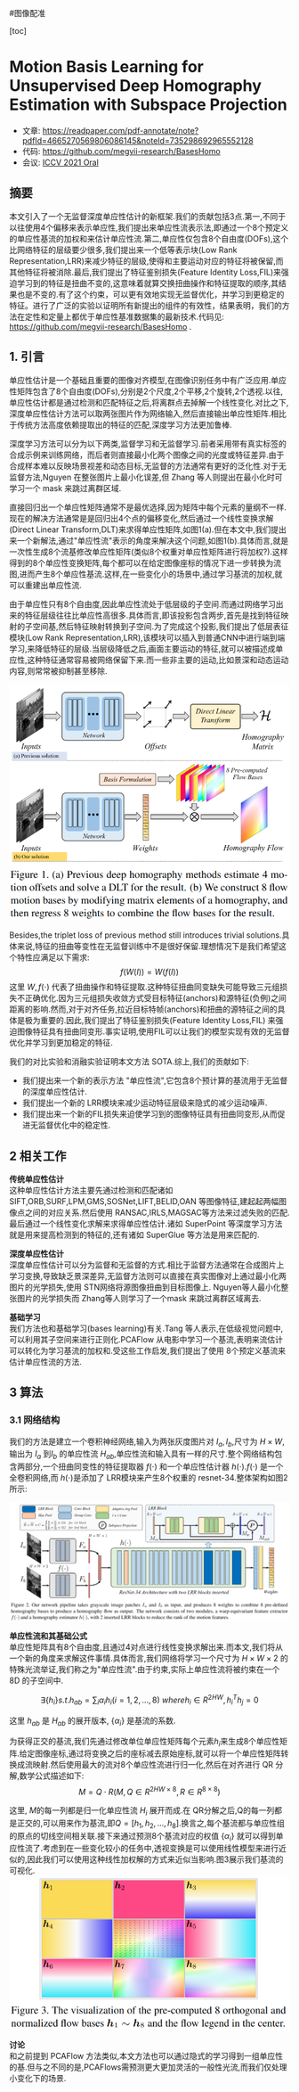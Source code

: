 #图像配准 

[toc]

# Motion Basis Learning for Unsupervised Deep Homography Estimation with Subspace Projection
- 文章: <https://readpaper.com/pdf-annotate/note?pdfId=4665270569806086145&noteId=735298692965552128>
- 代码: <https://github.com/megvii-research/BasesHomo>
- 会议: [ICCV 2021 Oral](../../Tag/ICCV.md)


## 摘要
本文引入了一个无监督深度单应性估计的新框架.我们的贡献包括3点.第一,不同于以往使用4个偏移来表示单应性,我们提出来单应性流表示法,即通过一个8个预定义的单应性基流的加权和来估计单应性流.第二,单应性仅包含8个自由度(DOFs),这个比网络特征的层级要少很多,我们提出来一个低等表示块(Low Rank Representation,LRR)来减少特征的层级,使得和主要运动对应的特征将被保留,而其他特征将被消除.最后,我们提出了特征鉴别损失(Feature Identity Loss,FIL)来强迫学习到的特征是扭曲不变的,这意味着就算交换扭曲操作和特征提取的顺序,其结果也是不变的.有了这个约束，可以更有效地实现无监督优化，并学习到更稳定的特征。进行了广泛的实验以证明所有新提出的组件的有效性，结果表明，我们的方法在定性和定量上都优于单应性基准数据集的最新技术.代码见: https://github.com/megvii-research/BasesHomo .   

## 1. 引言
单应性估计是一个基础且重要的图像对齐模型,在图像识别任务中有广泛应用.单应性矩阵包含了8个自由度(DOFs),分别是2个尺度,2个平移,2个旋转,2个透视.以往,单应性估计都是通过检测和匹配特征之后,将离群点去掉解一个线性变化.对比之下,深度单应性估计方法可以取两张图片作为网络输入,然后直接输出单应性矩阵.相比于传统方法高度依赖提取出的特征的匹配,深度学习方法更加鲁棒.

深度学习方法可以分为以下两类,监督学习和无监督学习.前者采用带有真实标签的合成示例来训练网络，而后者则直接最小化两个图像之间的光度或特征差异.由于合成样本难以反映场景视差和动态目标,无监督的方法通常有更好的泛化性.对于无监督方法,Nguyen 在整张图片上最小化误差,但 Zhang 等人则提出在最小化时可学习一个 mask 来跳过离群区域.

直接回归出一个单应性矩阵通常不是最优选择,因为矩阵中每个元素的量纲不一样.现在的解决方法通常是是回归出4个点的偏移变化,然后通过一个线性变换求解(Direct Linear Transform,DLT)来求得单应性矩阵,如图1(a).但在本文中,我们提出来一个新解法,通过"单应性流"表示的角度来解决这个问题,如图1(b).具体而言,就是一次性生成8个流基修改单应性矩阵(类似8个权重对单应性矩阵进行将加权?).这样得到的8个单应性变换矩阵,每个都可以在给定图像座标的情况下进一步转换为流图,进而产生8个单应性基流.这样,在一些变化小的场景中,通过学习基流的加权,就可以重建出单应性流.

由于单应性只有8个自由度,因此单应性流处于低层级的子空间.而通过网络学习出来的特征层级往往比单应性高很多.具体而言,即该投影包含两步,首先是找到特征映射的子空间基,然后特征映射转换到子空间.为了完成这个投影,我们提出了低层表征模块(Low Rank Representation,LRR),该模块可以插入到普通CNN中进行端到端学习,来降低特征的层级.当层级降低之后,画面主要运动的特征,就可以被描述成单应性,这种特征通常容易被网络保留下来.而一些非主要的运动,比如景深和动态运动内容,则常常被抑制甚至移除.

![basehomo_fig1](../../Attachments/basehomo_fig1.png)

Besides,the triplet loss of previous method still introduces trivial solutions.具体来说,特征的扭曲等变性在无监督训练中不是很好保留.理想情况下是我们希望这个特性应满足以下需求:
$$
f(W(I))=W(f(I))
$$
这里 $W,f( \cdot)$ 代表了扭曲操作和特征提取.这种特征扭曲同变缺失可能导致三元组损失不正确优化.因为三元组损失收敛方式受目标特征(anchors)和源特征(负例)之间距离的影响.然而,对于对齐任务,拉近目标特帧(anchors)和扭曲的源特征之间的具体是极为重要的.因此,我们提出了特征鉴别损失(Feature Identity Loss,FIL) 来强迫图像特征具有扭曲同变形.事实证明,使用FIL可以让我们的模型实现有效的无监督优化并学习到更加稳定的特征.

我们的对比实验和消融实验证明本文方法 SOTA.综上,我们的贡献如下:   
- 我们提出来一个新的表示方法 "单应性流",它包含8个预计算的基流用于无监督的深度单应性估计.
- 我们提出一个新的 LRR模块来减少运动特征层级来隐式的减少运动噪声.
- 我们提出来一个新的FIL损失来迫使学习到的图像特征具有扭曲同变形,从而促进无监督优化中的稳定性.

## 2 相关工作
**传统单应性估计**  
这种单应性估计方法主要先通过检测和匹配诸如 SIFT,ORB,SURF,LPM,GMS,SOSNet,LIFT,BELID,OAN 等图像特征,建起起两幅图像点之间的对应关系.然后使用 RANSAC,IRLS,MAGSAC等方法来过滤失败的匹配.最后通过一个线性变化求解来求得单应性估计.诸如 SuperPoint 等深度学习方法就是用来提高检测到的特征的,还有诸如 SuperGlue 等方法是用来匹配的.

**深度单应性估计**  
深度单应性估计可以分为监督和无监督的方式.相比于监督方法通常在合成图片上学习变换,导致缺乏景深差异,无监督方法则可以直接在真实图像对上通过最小化两图片的光学损失,使用 STN网络将源图像扭曲到目标图像上. Nguyen等人最小化整张图片的光学损失而 Zhang等人则学习了一个mask 来跳过离群区域离去.

**基础学习**  
我们方法也和基础学习(bases learning)有关.Tang 等人表示,在低级视觉问题中,可以利用其子空间来进行正则化.PCAFlow 从电影中学习一个基流,表明来流估计可以转化为学习基流的加权和.受这些工作启发,我们提出了使用 8个预定义基流来估计单应性流的方法.

## 3 算法
### 3.1 网络结构
我们的方法是建立一个卷积神经网络,输入为两张灰度图片对 $I_a,I_b$,尺寸为 $H \times W$,输出为 $I_a$ 到$I_b$ 的单应性流 $H_{ab}$,单应性流和输入具有一样的尺寸.整个网络结构包含两部分,一个扭曲同变性的特征提取器 $f( \cdot )$ 和一个单应性估计器 $h(\cdot)$.$f(\cdot)$ 是一个全卷积网络,而 $h(\cdot)$是添加了 LRR模块来产生8个权重的 resnet-34.整体架构如图2所示:

![basehomo_fig2](../../Attachments/basehomo_fig2.png)

**单应性流和其基础公式**  
单应性矩阵具有8个自由度,且通过4对点进行线性变换求解出来.而本文,我们将从一个新的角度来求解这件事情.具体而言,我们网络将学习一个尺寸为 $H \times W \times 2$ 的特殊光流举证,我们称之为"单应性流".由于约束,实际上单应性流将被约束在一个 8D 的子空间中.

$$
\exists \{h_i\} s.t. h_{ab}=\sum_i \alpha_i h_i (i=1,2,...,8)  \
  where h_i \in R^{2HW},h_i^Th_j=0   \tag{1}
$$

这里 $h_{ab}$ 是 $H_{ab}$ 的展开版本, $\{ \alpha_i \}$ 是基流的系数.

为获得正交的基流,我们先通过修改单位单应性矩阵每个元素$h_i$来生成8个单应性矩阵.给定图像座标,通过将变换之后的座标减去原始座标,就可以将一个单应性矩阵转换成流映射.然后使用最大的流对8个单应性流进行归一化,然后在对齐进行 QR 分解,数学公式描述如下:
$$
M=Q \cdot R (M,Q \in R^{2HW \times 8},R \in R^{8 \times 8})     \tag{2}
$$

这里, $M$的每一列都是归一化单应性流 $H_i$ 展开而成.在 QR分解之后,Q的每一列都是正交的,可以用来作为基流,即$Q=[h_1,h_2,...,h_8]$.换言之,每个基流都与单应性组的原点的切线空间相关联.接下来通过预测8个基流对应的权值 $\{ \alpha_i \}$ 就可以得到单应性流了.考虑到在一些变化较小的任务中,透视变换是可以使用线性模型来进行近似的,因此我们可以使用这种线性加权解的方式来近似当影响.图3展示我们基流的可视化.
![basehomo_fig3](../../Attachments/basehomo_fig3.png)

**讨论**   
和之前提到 PCAFlow 方法类似,本文方法也可以通过隐式的学习得到一组单应性的基.但与之不同的是,PCAFlows需预测更大更加灵活的一般性光流,而我们仅处理小变化下的场景.



